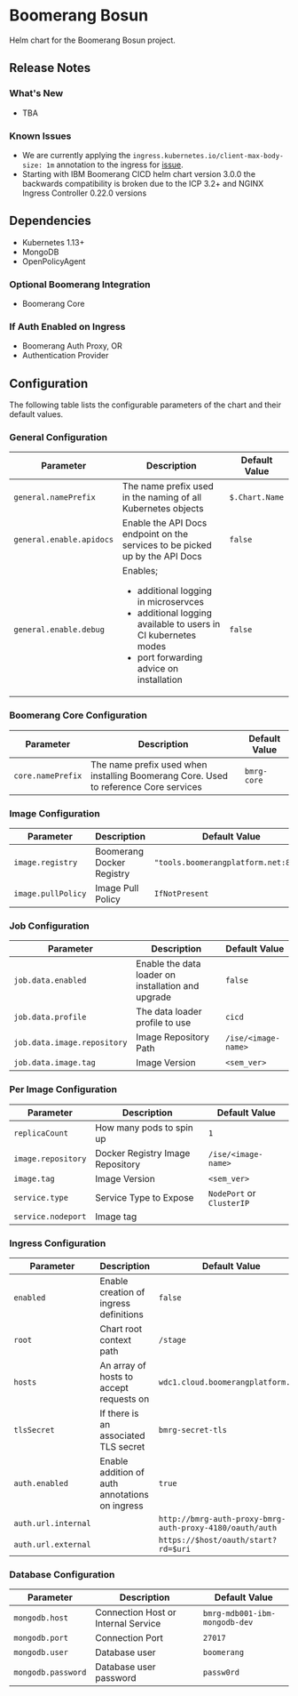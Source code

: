# Boomerang Bosun

Helm chart for the Boomerang Bosun project.

## Release Notes

### What's New

- TBA

### Known Issues

- We are currently applying the `ingress.kubernetes.io/client-max-body-size: 1m` annotation to the ingress for [issue](https://github.com/kubernetes/ingress-nginx/issues/2494).
- Starting with IBM Boomerang CICD helm chart version 3.0.0 the backwards compatibility is broken due to the ICP 3.2+ and NGINX Ingress Controller 0.22.0 versions

## Dependencies

- Kubernetes 1.13+
- MongoDB
- OpenPolicyAgent

### Optional Boomerang Integration
- Boomerang Core

### If Auth Enabled on Ingress
- Boomerang Auth Proxy, OR
- Authentication Provider

## Configuration

The following table lists the configurable parameters of the chart and their default values.

### General Configuration

| Parameter | Description | Default Value |
|---|---|---|
| `general.namePrefix` | The name prefix used in the naming of all Kubernetes objects  | `$.Chart.Name` |
| `general.enable.apidocs` | Enable the API Docs endpoint on the services to be picked up by the API Docs | `false` |
| `general.enable.debug` | Enables;<ul><li>additional logging in microservces</li><li>additional logging available to users in CI kubernetes modes</li><li>port forwarding advice on installation</li></ul> | `false` |

### Boomerang Core Configuration

| Parameter | Description | Default Value |
|---|---|---|
| `core.namePrefix` | The name prefix used when installing Boomerang Core. Used to reference Core services  | `bmrg-core` |

### Image Configuration

| Parameter | Description | Default Value |
|---|---|---|
| `image.registry` | Boomerang Docker Registry | `"tools.boomerangplatform.net:8500"` |
| `image.pullPolicy` | Image Pull Policy | `IfNotPresent` |

### Job Configuration

| Parameter | Description | Default Value |
|---|---|---|
| `job.data.enabled` | Enable the data loader on installation and upgrade | `false` |
| `job.data.profile` | The data loader profile to use | `cicd` |
| `job.data.image.repository` | Image Repository Path | `/ise/<image-name>`
| `job.data.image.tag` | Image Version | `<sem_ver>`

### Per Image Configuration

| Parameter | Description | Default Value |
|---|---|---|
| `replicaCount` | How many pods to spin up | `1`
| `image.repository` | Docker Registry Image Repository | `/ise/<image-name>`
| `image.tag` | Image Version | `<sem_ver>`
| `service.type` | Service Type to Expose | `NodePort` or `ClusterIP`
| `service.nodeport` | Image tag | 

### Ingress Configuration

| Parameter | Description | Default Value |
|---|---|---|
| `enabled` | Enable creation of ingress definitions | `false`
| `root` | Chart root context path | `/stage`
| `hosts` | An array of hosts to accept requests on | `wdc1.cloud.boomerangplatform.net`
| `tlsSecret` | If there is an associated TLS secret | `bmrg-secret-tls`
| `auth.enabled` | Enable addition of auth annotations on ingress | `true`
| `auth.url.internal` |  | `http://bmrg-auth-proxy-bmrg-auth-proxy-4180/oauth/auth`
| `auth.url.external` |  | `https://$host/oauth/start?rd=$uri`

### Database Configuration

| Parameter | Description | Default Value |
|---|---|---|
| `mongodb.host` | Connection Host or Internal Service | `bmrg-mdb001-ibm-mongodb-dev`
| `mongodb.port` | Connection Port| `27017`
| `mongodb.user` | Database user | `boomerang`
| `mongodb.password` | Database user password | `passw0rd`